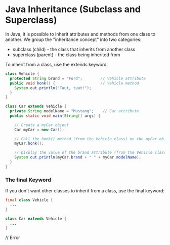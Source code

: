 # Java Inheritance (Subclass and Superclass)

In Java, it is possible to inherit attributes and methods from one class to another. We group the "inheritance concept" into two categories:

- subclass (child) - the class that inherits from another class
- superclass (parent) - the class being inherited from

To inherit from a class, use the extends keyword.

```java
class Vehicle {
  protected String brand = "Ford";        // Vehicle attribute
  public void honk() {                    // Vehicle method
    System.out.println("Tuut, tuut!");
  }
}

class Car extends Vehicle {
  private String modelName = "Mustang";    // Car attribute
  public static void main(String[] args) {

    // Create a myCar object
    Car myCar = new Car();

    // Call the honk() method (from the Vehicle class) on the myCar object
    myCar.honk();

    // Display the value of the brand attribute (from the Vehicle class) and the value of the modelName from the Car class
    System.out.println(myCar.brand + " " + myCar.modelName);
  }
}
```

### The final Keyword

If you don't want other classes to inherit from a class, use the final keyword:

```java
final class Vehicle {
  ...
}

class Car extends Vehicle {
  ...
}
```
// Error